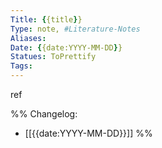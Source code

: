 ```yaml
---
Title: {{title}} 
Type: note, #Literature-Notes 
Aliases: 
Date: {{date:YYYY-MM-DD}}
Statues: ToPrettify 
Tags: 
---
```














ref

%%
Changelog:
- [[{{date:YYYY-MM-DD}}]]
%%

